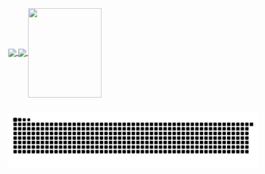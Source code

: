 <div>
  <a href="https://github.com/overdoxx">
  <img height="180em"   align="center" src="https://github-readme-stats.vercel.app/api?username=overdoxx&show_icons=true&theme=jolly&include_all_commits=true&count_private=true"/>
  <img height="180em"  align="center" src="https://github-readme-stats.vercel.app/api/top-langs/?username=overdoxx&&layout=compact&hide=shell&theme=jolly"/>

  <img align="center" width="148" height="180" src="https://media1.tenor.com/images/68e8337fb4eb7e40645d832c64762a8b/tenor.gif?itemid=19443613">
</div>
 <br>
<div  align="center"> 
 
  ![Snake animation](https://github.com/gustaykkg/gustaykkg/blob/output/github-contribution-grid-snake.svg)
 
</div>
 
